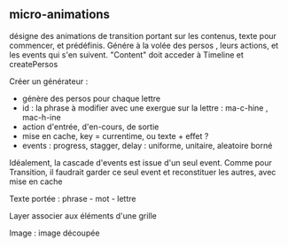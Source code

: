 ## micro-animations

désigne des animations de transition portant sur les contenus, texte pour commencer, et prédéfinis.
Génére à la volée des persos , leurs actions, et les events qui s'en suivent.
"Content" doit acceder à Timeline et createPersos

Créer un générateur :

- génère des persos pour chaque lettre
- id : la phrase à modifier avec une exergue sur la lettre : ma-c-hine , mac-h-ine
- action d'entrée, d'en-cours, de sortie
- mise en cache, key = currentime, ou texte + effet ?
- events : progress, stagger, delay : uniforme, unitaire, aleatoire borné

Idéalement, la cascade d'events est issue d'un seul event. Comme pour Transition, il faudrait garder ce seul event et reconstituer les autres, avec mise en cache

Texte
portée : phrase - mot - lettre

Layer
associer aux éléments d'une grille

Image : image découpée
